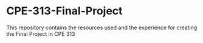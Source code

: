 # CPE-313-Final-Project

This repository contains the resources used and the experience for creating the Final Project in CPE 313

